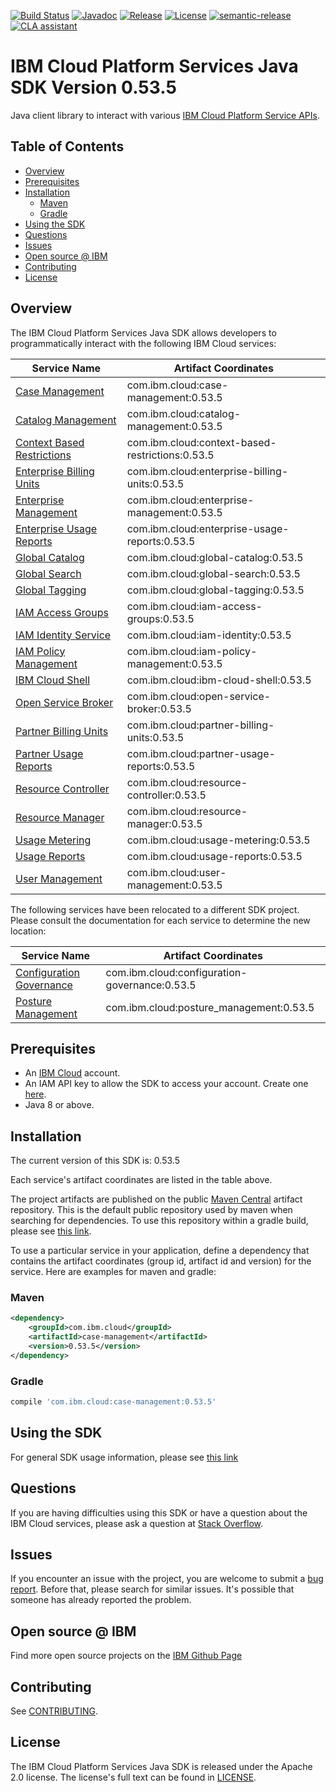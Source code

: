 [![Build Status](https://app.travis-ci.com/IBM/platform-services-java-sdk.svg?branch=main)](https://app.travis-ci.com/IBM/platform-services-java-sdk)
[![Javadoc](https://img.shields.io/static/v1?label=javadoc&message=latest&color=blue)](https://ibm.github.io/platform-services-java-sdk/docs/latest)
[![Release](https://img.shields.io/github/v/release/IBM/platform-services-java-sdk)](https://github.com/IBM/platform-services-java-sdk/releases/latest)
[![License](https://img.shields.io/badge/License-Apache%202.0-blue.svg)](https://opensource.org/licenses/Apache-2.0)
[![semantic-release](https://img.shields.io/badge/%20%20%F0%9F%93%A6%F0%9F%9A%80-semantic--release-e10079.svg)](https://github.com/semantic-release/semantic-release)
[![CLA assistant](https://cla-assistant.io/readme/badge/IBM/platform-services-java-sdk)](https://cla-assistant.io/IBM/platform-services-java-sdk)



# IBM Cloud Platform Services Java SDK Version 0.53.5

Java client library to interact with various 
[IBM Cloud Platform Service APIs](https://cloud.ibm.com/docs?tab=api-docs&category=platform_services).

## Table of Contents

<!--
  The TOC below is generated using the `markdown-toc` node package.

      https://github.com/jonschlinkert/markdown-toc

  You should regenerate the TOC after making changes to this file.

      npx markdown-toc --maxdepth 4 -i README.md
  -->

<!-- toc -->

- [Overview](#overview)
- [Prerequisites](#prerequisites)
- [Installation](#installation)
  * [Maven](#maven)
  * [Gradle](#gradle)
- [Using the SDK](#using-the-sdk)
- [Questions](#questions)
- [Issues](#issues)
- [Open source @ IBM](#open-source--ibm)
- [Contributing](#contributing)
- [License](#license)

<!-- tocstop -->

## Overview

The IBM Cloud Platform Services Java SDK allows developers to programmatically interact with the following IBM Cloud services:

Service Name | Artifact Coordinates
--- | --- 
[Case Management](https://cloud.ibm.com/apidocs/case-management?code=java) | com.ibm.cloud:case-management:0.53.5
[Catalog Management](https://cloud.ibm.com/apidocs/resource-catalog/private-catalog?code=java) | com.ibm.cloud:catalog-management:0.53.5
[Context Based Restrictions](https://cloud.ibm.com/apidocs/context-based-restrictions?code=java) | com.ibm.cloud:context-based-restrictions:0.53.5
[Enterprise Billing Units](https://cloud.ibm.com/apidocs/enterprise-apis/billing-unit?code=java) | com.ibm.cloud:enterprise-billing-units:0.53.5
[Enterprise Management](https://cloud.ibm.com/apidocs/enterprise-apis/enterprise?code=java) | com.ibm.cloud:enterprise-management:0.53.5
[Enterprise Usage Reports](https://cloud.ibm.com/apidocs/enterprise-apis/resource-usage-reports?code=java) | com.ibm.cloud:enterprise-usage-reports:0.53.5
[Global Catalog](https://cloud.ibm.com/apidocs/resource-catalog/global-catalog?code=java) | com.ibm.cloud:global-catalog:0.53.5
[Global Search](https://cloud.ibm.com/apidocs/search?code=java) | com.ibm.cloud:global-search:0.53.5
[Global Tagging](https://cloud.ibm.com/apidocs/tagging?code=java) | com.ibm.cloud:global-tagging:0.53.5
[IAM Access Groups](https://cloud.ibm.com/apidocs/iam-access-groups?code=java) | com.ibm.cloud:iam-access-groups:0.53.5
[IAM Identity Service](https://cloud.ibm.com/apidocs/iam-identity-token-api?code=java) | com.ibm.cloud:iam-identity:0.53.5
[IAM Policy Management](https://cloud.ibm.com/apidocs/iam-policy-management?code=java) | com.ibm.cloud:iam-policy-management:0.53.5
[IBM Cloud Shell](https://cloud.ibm.com/apidocs/cloudshell?code=java) | com.ibm.cloud:ibm-cloud-shell:0.53.5
[Open Service Broker](https://cloud.ibm.com/apidocs/resource-controller/ibm-cloud-osb-api?code=java) | com.ibm.cloud:open-service-broker:0.53.5
[Partner Billing Units](https://cloud.ibm.com/apidocs/partner-apis/billing-unit?code=java) | com.ibm.cloud:partner-billing-units:0.53.5
[Partner Usage Reports](https://cloud.ibm.com/apidocs/partner-apis/resource-usage-reports?code=java) | com.ibm.cloud:partner-usage-reports:0.53.5
[Resource Controller](https://cloud.ibm.com/apidocs/resource-controller/resource-controller?code=java) | com.ibm.cloud:resource-controller:0.53.5
[Resource Manager](https://cloud.ibm.com/apidocs/resource-controller/resource-manager?code=java) | com.ibm.cloud:resource-manager:0.53.5
[Usage Metering](https://cloud.ibm.com/apidocs/usage-metering?code=java) | com.ibm.cloud:usage-metering:0.53.5
[Usage Reports](https://cloud.ibm.com/apidocs/metering-reporting?code=java) | com.ibm.cloud:usage-reports:0.53.5
[User Management](https://cloud.ibm.com/apidocs/user-management?code=java) | com.ibm.cloud:user-management:0.53.5

The following services have been relocated to a different SDK project.
Please consult the documentation for each service to determine the new location:

Service Name | Artifact Coordinates
--- | --- 
[Configuration Governance](https://cloud.ibm.com/apidocs/security-compliance/config?code=java) | com.ibm.cloud:configuration-governance:0.53.5
[Posture Management](https://cloud.ibm.com/apidocs/security-compliance/posture?code=java) | com.ibm.cloud:posture_management:0.53.5

## Prerequisites

[ibm-cloud-onboarding]: https://cloud.ibm.com/registration

* An [IBM Cloud][ibm-cloud-onboarding] account.
* An IAM API key to allow the SDK to access your account. Create one [here](https://cloud.ibm.com/iam/apikeys).
* Java 8 or above.

## Installation
The current version of this SDK is: 0.53.5

Each service's artifact coordinates are listed in the table above.

The project artifacts are published on the public [Maven Central](https://repo1.maven.org/maven2/)
artifact repository.  This is the default public repository used by maven when searching for dependencies.
To use this repository within a gradle build, please see
[this link](https://docs.gradle.org/current/userguide/declaring_repositories.html).

To use a particular service in your application, define a dependency that contains the
artifact coordinates (group id, artifact id and version) for the service.
Here are examples for maven and gradle:

### Maven

```xml
<dependency>
    <groupId>com.ibm.cloud</groupId>
    <artifactId>case-management</artifactId>
    <version>0.53.5</version>
</dependency>
```

### Gradle
```gradle
compile 'com.ibm.cloud:case-management:0.53.5'
```

## Using the SDK
For general SDK usage information, please see [this link](https://github.com/IBM/ibm-cloud-sdk-common/blob/main/README.md)

## Questions

If you are having difficulties using this SDK or have a question about the IBM Cloud services,
please ask a question at
[Stack Overflow](http://stackoverflow.com/questions/ask?tags=ibm-cloud).

## Issues
If you encounter an issue with the project, you are welcome to submit a
[bug report](https://github.com/IBM/platform-services-java-sdk/issues).
Before that, please search for similar issues. It's possible that someone has already reported the problem.

## Open source @ IBM
Find more open source projects on the [IBM Github Page](http://ibm.github.io/)

## Contributing
See [CONTRIBUTING](CONTRIBUTING.md).

## License

The IBM Cloud Platform Services Java SDK is released under the Apache 2.0 license.
The license's full text can be found in
[LICENSE](LICENSE).
